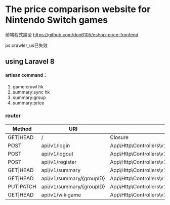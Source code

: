 # The price comparison website for Nintendo Switch games
前端程式請至 https://github.com/don6105/eshop-price-frontend

ps.crawler_us已失效

## using Laravel 8
#### artisan command： 
1. game:crawl hk
2. summary:sync hk
3. summary:group
4. summary:price
### router
| Method    | URI                      |  Action                                              | Middleware |
|-----------|--------------------------|-----------------------------------------------------|------------|
| GET\|HEAD  | /                        | Closure                                             | web        |
| POST      | api/v1/login             | App\Http\Controllers\v1\PassportController@login    | api        |
| POST      | api/v1/logout            | App\Http\Controllers\v1\PassportController@logout   | api    auth:api    |
| POST      | api/v1/register          | App\Http\Controllers\v1\PassportController@register | api        |
| GET\|HEAD  | api/v1/summary           | App\Http\Controllers\v1\SummaryController@index     | api        |
| GET\|HEAD  | api/v1/summary/{groupID} | App\Http\Controllers\v1\SummaryController@show      | api        |
| PUT\|PATCH | api/v1/summary/{groupID} | App\Http\Controllers\v1\SummaryController@update    | api   auth:api      |
| GET\|HEAD  | api/v1/wikigame          | App\Http\Controllers\v1\WikiGameController@index    | api        |
